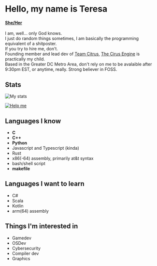 # Hello, my name is Teresa

#### [She/Her](https://en.pronouns.page/@comrade_lemons)

I am, well... only God knows.  
I just do random things sometimes, I am basically the programming equivalent of a shitposter.  
If you try to hire me, don't.  
Founding member and lead dev of [Team Citrus](https://github.com/team-citrus), [The Cirus Engine](https://github.com/team-citrus/engine) is practically my child.  
Based in the Greater DC Metro Area, don't rely on me to be avalaible after 9:30pm EST, or anytime, really.
Strong believer in FOSS.

## Stats
![My stats](https://github-readme-stats.vercel.app/api?username=ComradeYellowCitrusFruit&show_icons=true&theme=tokyonight&count_private=true&hide=stars,prs)

[![Help me](https://github-readme-stats.vercel.app/api/top-langs/?username=ComradeYellowCitrusFruit&theme=tokyonight&hide=python,dockerfile&layout=compact)](https://github.com/anuraghazra/github-readme-stats)

## Languages I know

- **C**
- **C++**
- **Python**
- Javascript and Typescript (kinda)
- Rust
- x86(-64) assembly, primarily at&t syntax
- bash/shell script
- **makefile**

## Languages I want to learn

- C#
- Scala
- Kotlin
- arm(64) assembly

## Things I'm interested in

- Gamedev
- OSDev
- Cybersecurity
- Compiler dev
- Graphics
